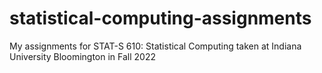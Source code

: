 # statistical-computing-assignments
My assignments for STAT-S 610: Statistical Computing taken at Indiana University Bloomington in Fall 2022
